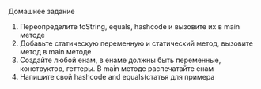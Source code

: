 Домашнее задание
1. Переопределите toString, equals, hashcode и вызовите их в main методе
2. Добавьте статическую переменную и статический метод, вызовите метод в main методе
3. Создайте любой енам, в енаме должны быть переменные, конструктор, геттеры. В main методе распечатайте енам 
4. Напишите свой hashcode and equals(статья для примера 
